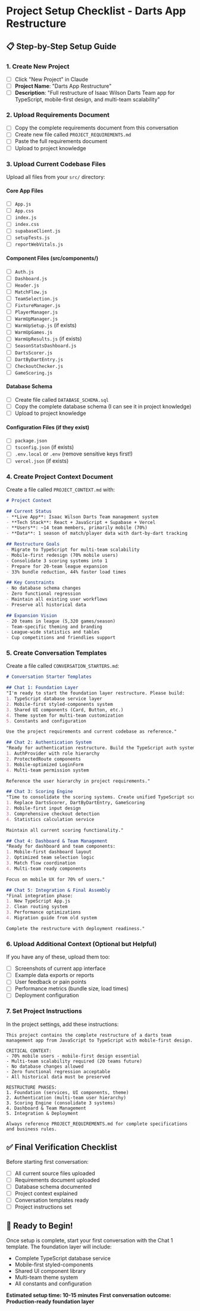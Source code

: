 # Project Setup Checklist - Darts App Restructure

## 📋 Step-by-Step Setup Guide

### 1. Create New Project
- [ ] Click "New Project" in Claude
- [ ] **Project Name**: "Darts App Restructure" 
- [ ] **Description**: "Full restructure of Isaac Wilson Darts Team app for TypeScript, mobile-first design, and multi-team scalability"

### 2. Upload Requirements Document
- [ ] Copy the complete requirements document from this conversation
- [ ] Create new file called `PROJECT_REQUIREMENTS.md`
- [ ] Paste the full requirements document
- [ ] Upload to project knowledge

### 3. Upload Current Codebase Files
Upload all files from your `src/` directory:

#### Core App Files
- [ ] `App.js`
- [ ] `App.css` 
- [ ] `index.js`
- [ ] `index.css`
- [ ] `supabaseClient.js`
- [ ] `setupTests.js`
- [ ] `reportWebVitals.js`

#### Component Files (src/components/)
- [ ] `Auth.js`
- [ ] `Dashboard.js`
- [ ] `Header.js`
- [ ] `MatchFlow.js`
- [ ] `TeamSelection.js`
- [ ] `FixtureManager.js`
- [ ] `PlayerManager.js`
- [ ] `WarmUpManager.js`
- [ ] `WarmUpSetup.js` (if exists)
- [ ] `WarmUpGames.js`
- [ ] `WarmUpResults.js` (if exists)
- [ ] `SeasonStatsDashboard.js`
- [ ] `DartsScorer.js`
- [ ] `DartByDartEntry.js`
- [ ] `CheckoutChecker.js`
- [ ] `GameScoring.js`

#### Database Schema
- [ ] Create file called `DATABASE_SCHEMA.sql`
- [ ] Copy the complete database schema (I can see it in project knowledge)
- [ ] Upload to project knowledge

#### Configuration Files (if they exist)
- [ ] `package.json`
- [ ] `tsconfig.json` (if exists)
- [ ] `.env.local` or `.env` (remove sensitive keys first!)
- [ ] `vercel.json` (if exists)

### 4. Create Project Context Document
Create a file called `PROJECT_CONTEXT.md` with:

```markdown
# Project Context

## Current Status
- **Live App**: Isaac Wilson Darts Team management system
- **Tech Stack**: React + JavaScript + Supabase + Vercel
- **Users**: ~14 team members, primarily mobile (70%)
- **Data**: 1 season of match/player data with dart-by-dart tracking

## Restructure Goals
- Migrate to TypeScript for multi-team scalability
- Mobile-first redesign (70% mobile users)
- Consolidate 3 scoring systems into 1
- Prepare for 20-team league expansion
- 33% bundle reduction, 44% faster load times

## Key Constraints
- No database schema changes
- Zero functional regression
- Maintain all existing user workflows
- Preserve all historical data

## Expansion Vision
- 20 teams in league (5,320 games/season)
- Team-specific theming and branding
- League-wide statistics and tables
- Cup competitions and friendlies support
```

### 5. Create Conversation Templates
Create a file called `CONVERSATION_STARTERS.md`:

```markdown
# Conversation Starter Templates

## Chat 1: Foundation Layer
"I'm ready to start the foundation layer restructure. Please build:
1. TypeScript database service layer
2. Mobile-first styled-components system  
3. Shared UI components (Card, Button, etc.)
4. Theme system for multi-team customization
5. Constants and configuration

Use the project requirements and current codebase as reference."

## Chat 2: Authentication System
"Ready for authentication restructure. Build the TypeScript auth system with:
1. AuthProvider with role hierarchy
2. ProtectedRoute components
3. Mobile-optimized LoginForm
4. Multi-team permission system

Reference the user hierarchy in project requirements."

## Chat 3: Scoring Engine
"Time to consolidate the scoring systems. Create unified TypeScript scoring engine:
1. Replace DartsScorer, DartByDartEntry, GameScoring
2. Mobile-first input design
3. Comprehensive checkout detection
4. Statistics calculation service

Maintain all current scoring functionality."

## Chat 4: Dashboard & Team Management  
"Ready for dashboard and team components:
1. Mobile-first dashboard layout
2. Optimized team selection logic
3. Match flow coordination
4. Multi-team ready components

Focus on mobile UX for 70% of users."

## Chat 5: Integration & Final Assembly
"Final integration phase:
1. New TypeScript App.js
2. Clean routing system
3. Performance optimizations  
4. Migration guide from old system

Complete the restructure with deployment readiness."
```

### 6. Upload Additional Context (Optional but Helpful)
If you have any of these, upload them too:
- [ ] Screenshots of current app interface
- [ ] Example data exports or reports  
- [ ] User feedback or pain points
- [ ] Performance metrics (bundle size, load times)
- [ ] Deployment configuration

### 7. Set Project Instructions
In the project settings, add these instructions:

```
This project contains the complete restructure of a darts team management app from JavaScript to TypeScript with mobile-first design.

CRITICAL CONTEXT:
- 70% mobile users - mobile-first design essential
- Multi-team scalability required (20 teams future)
- No database changes allowed
- Zero functional regression acceptable
- All historical data must be preserved

RESTRUCTURE PHASES:
1. Foundation (services, UI components, theme)
2. Authentication (multi-team user hierarchy) 
3. Scoring Engine (consolidate 3 systems)
4. Dashboard & Team Management
5. Integration & Deployment

Always reference PROJECT_REQUIREMENTS.md for complete specifications and business rules.
```

## ✅ Final Verification Checklist

Before starting first conversation:
- [ ] All current source files uploaded
- [ ] Requirements document uploaded
- [ ] Database schema documented
- [ ] Project context explained
- [ ] Conversation templates ready
- [ ] Project instructions set

## 🚀 Ready to Begin!

Once setup is complete, start your first conversation with the Chat 1 template. The foundation layer will include:
- Complete TypeScript database service
- Mobile-first styled-components
- Shared UI component library
- Multi-team theme system
- All constants and configuration

**Estimated setup time: 10-15 minutes**
**First conversation outcome: Production-ready foundation layer**